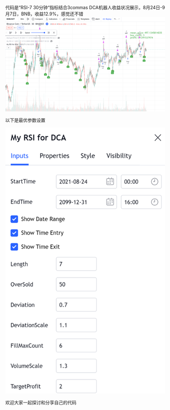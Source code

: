 代码是“RSI-7 30分钟“指标结合3commas DCA机器人收益状况展示，8月24日-9月7日，BNB，收益12.9%，感觉还不错
![](https://github.com/bigbaldy1128/tradingview-strategy/blob/master/candle.png)



以下是最优参数设置

![](https://github.com/bigbaldy1128/tradingview-strategy/blob/master/params.png)

欢迎大家一起探讨和分享自己的代码